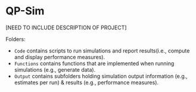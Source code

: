# QP-Sim 

[NEED TO INCLUDE DESCRIPTION OF PROJECT] 


Folders: 
- `Code` contains scripts to run simulations and report results(i.e., compute and display performance measures).
- `Functions` contains functions that are implemented when running simulations (e.g., generate data).
- `Output` contains subfolders holding simulation output information (e.g., estimates per run) & results (e.g., performance measures). 
